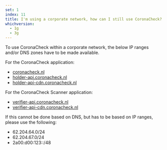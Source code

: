 ```yaml
---
set: 1
index: 11
title: I'm using a corporate network, how can I still use CoronaCheck?
whichversion:
  - 1g
  - 3g
---
```

To use CoronaCheck within a corporate network, the below IP ranges and/or DNS zones have to be made available.

For the CoronaCheck application:
- [coronacheck.nl](http://coronacheck.nl/)
- [holder-api.coronacheck.nl](http://holder-api.coronacheck.nl/)
- [holder-api-cdn.coronacheck.nl](http://holder-api-cdn.coronacheck.nl/)

For the CoronaCheck Scanner application:
- [verifier-api.coronacheck.nl](http://verifier-api.coronacheck.nl/)
- [verifier-api-cdn.coronacheck.nl](http://verifier-api-cdn.coronacheck.nl/)

If this cannot be done based on DNS, but has to be based on IP ranges, please use the following:
- 62.204.64.0/24
- 62.204.67.0/24
- 2a00:d00:123::/48
